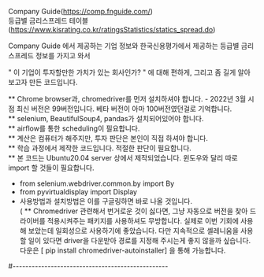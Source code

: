Company Guide(https://comp.fnguide.com/)   
등급별 금리스프레드 테이블(https://www.kisrating.co.kr/ratingsStatistics/statics_spread.do)

Company Guide 에서 제공하는 기업 정보와 한국신용평가에서 제공하는 등급별 금리스프레드 정보를 가지고 와서

" 이 기업이 투자할만한 가치가 있는 회사인가? " 에 대해 편하게, 그리고 좀 길게 알아보고자 만든 코드입니다. 

**  Chrome browser과, chromedriver를 먼저 설치하셔야 합니다. - 2022년 3월 시점 최신 버전은 99버전입니다. 베타 버전이 아마 100버전였던걸로 기억합니다.   
**  selenium, BeautifulSoup4, pandas가 설치되어있어야 합니다.  
**  airflow를 통한 scheduling이 필요합니다.     
**  계산은 컴퓨터가 해주지만, 투자 판단은 본인이 직접 하셔야 합니다.     
**  학습 과정에서 제작한 코드입니다. 적절한 판단이 필요합니다.    
**  본 코드는 Ubuntu20.04 server 상에서 제작되었습니다. 윈도우와 달리 따로 import 할 것들이 필요합니다.
- from selenium.webdriver.common.by import By  
- from pyvirtualdisplay import Display     
- 사용방법과 설치방법은 이를 구글링하면 바로 나올 것입니다.   
( ** Chromedriver 관련해서 번거로운 것이 싫다면, 그냥 자동으로 버전을 찾아 드라이버를 적용시켜주는 패키지를 사용하셔도 무방합니다. 실제로 이번 기회에 사용해 보았는데 일회성으로 사용하기에 좋았습니다. 다만 지속적으로 셀레니움을 사용할 일이 있다면 driver을 다운받아 경로를 지정해 주시는게 좋지 않을까 싶습니다.  
다운은 [ pip install chromedriver-autoinstaller] 을 통해 가능합니다. 


#-------------------------------------------------



